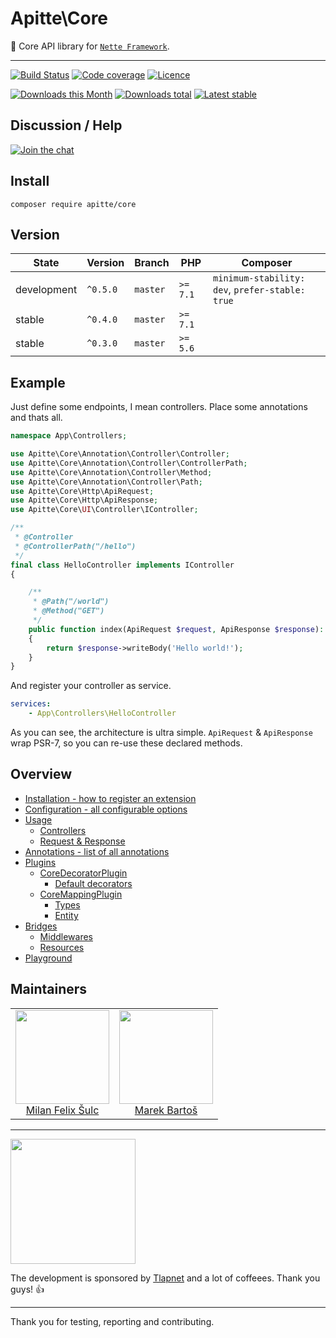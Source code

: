 # Apitte\Core

:wrench: Core API library for [`Nette Framework`](https://github.com/nette/).

-----

[![Build Status](https://img.shields.io/travis/apitte/core.svg?style=flat-square)](https://travis-ci.org/apitte/core)
[![Code coverage](https://img.shields.io/coveralls/apitte/core.svg?style=flat-square)](https://coveralls.io/r/apitte/core)
[![Licence](https://img.shields.io/packagist/l/apitte/core.svg?style=flat-square)](https://packagist.org/packages/apitte/core)

[![Downloads this Month](https://img.shields.io/packagist/dm/apitte/core.svg?style=flat-square)](https://packagist.org/packages/apitte/core)
[![Downloads total](https://img.shields.io/packagist/dt/apitte/core.svg?style=flat-square)](https://packagist.org/packages/apitte/core)
[![Latest stable](https://img.shields.io/packagist/v/apitte/core.svg?style=flat-square)](https://packagist.org/packages/apitte/core)

## Discussion / Help

[![Join the chat](https://img.shields.io/gitter/room/apitte/apitte.svg?style=flat-square)](http://bit.ly/apittegitter)

## Install

```
composer require apitte/core
```

## Version

| State       | Version      | Branch   | PHP      | Composer                                        |
|-------------|--------------|----------|----------|-------------------------------------------------|
| development | `^0.5.0`     | `master` | `>= 7.1` | `minimum-stability: dev`, `prefer-stable: true` |
| stable      | `^0.4.0`     | `master` | `>= 7.1` |                                                 |
| stable      | `^0.3.0`     | `master` | `>= 5.6` |                                                 |

## Example

Just define some endpoints, I mean controllers. Place some annotations and thats all.

```php
namespace App\Controllers;

use Apitte\Core\Annotation\Controller\Controller;
use Apitte\Core\Annotation\Controller\ControllerPath;
use Apitte\Core\Annotation\Controller\Method;
use Apitte\Core\Annotation\Controller\Path;
use Apitte\Core\Http\ApiRequest;
use Apitte\Core\Http\ApiResponse;
use Apitte\Core\UI\Controller\IController;

/**
 * @Controller
 * @ControllerPath("/hello")
 */
final class HelloController implements IController
{

    /**
     * @Path("/world")
     * @Method("GET")
     */
    public function index(ApiRequest $request, ApiResponse $response): ApiResponse
    {
        return $response->writeBody('Hello world!');
    }
}
```

And register your controller as service.

```yaml
services:
    - App\Controllers\HelloController
```

As you can see, the architecture is ultra simple. `ApiRequest` & `ApiResponse` wrap PSR-7, so you can re-use these declared methods.

## Overview

* [Installation - how to register an extension](https://github.com/apitte/core/tree/master/.docs#installation)
* [Configuration - all configurable options](https://github.com/apitte/core/tree/master/.docs#configuration)
* [Usage](https://github.com/apitte/core/tree/master/.docs#usage)
  + [Controllers](https://github.com/apitte/core/tree/master/.docs#controllers)
  + [Request & Response](https://github.com/apitte/core/tree/master/.docs#request---response)
* [Annotations - list of all annotations](https://github.com/apitte/core/tree/master/.docs#annotations)
* [Plugins](https://github.com/apitte/core/tree/master/.docs#plugins)
  + [CoreDecoratorPlugin](https://github.com/apitte/core/tree/master/.docs#coredecoratorplugin)
    - [Default decorators](https://github.com/apitte/core/tree/master/.docs#default-decorators)
  + [CoreMappingPlugin](https://github.com/apitte/core/tree/master/.docs#coremappingplugin)
    - [Types](https://github.com/apitte/core/tree/master/.docs#types)
    - [Entity](https://github.com/apitte/core/tree/master/.docs#entity)
* [Bridges](https://github.com/apitte/core/tree/master/.docs#bridges)
  + [Middlewares](https://github.com/apitte/core/tree/master/.docs#middlewares)
  + [Resources](https://github.com/apitte/core/tree/master/.docs#resources)
* [Playground](https://github.com/apitte/core/tree/master/.docs#playground)

## Maintainers

<table>
  <tbody>
    <tr>
      <td align="center">
        <a href="https://github.com/f3l1x">
            <img width="150" height="150" src="https://avatars2.githubusercontent.com/u/538058?v=3&s=150">
        </a>
        </br>
        <a href="https://github.com/f3l1x">Milan Felix Šulc</a>
      </td>
      <td align="center">
        <a href="https://github.com/mabar">
            <img width="150" height="150" src="https://avatars0.githubusercontent.com/u/20974277?s=400&v=4">
        </a>
        </br>
        <a href="https://github.com/mabar">Marek Bartoš</a>
      </td>
    </tr>
  <tbody>
</table>

-----

<a href="https://github.com/tlapnet"><img  width="200" src="https://cdn.rawgit.com/f3l1x/xsource/2463efb7/assets/tlapdev.png"></a>

The development is sponsored by [Tlapnet](http://www.tlapnet.cz) and a lot of coffeees. Thank you guys! :+1:

-----

Thank you for testing, reporting and contributing.
